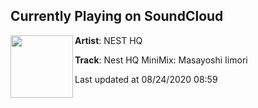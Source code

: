 ## Currently Playing on SoundCloud

[<img align="left" width="100" src="https://i1.sndcdn.com/artworks-000124783046-4ks0m8-t50x50.jpg">](https://soundcloud.com/nesthq/nest-hq-minimix-masayoshi-iimori?in=nesthq/sets/nest-hq-minimixes)

**Artist**: NEST HQ 

**Track**: Nest HQ MiniMix: Masayoshi Iimori

Last updated at 08/24/2020 08:59
